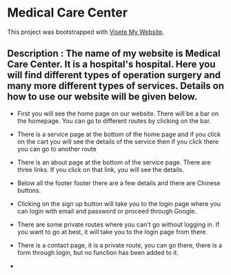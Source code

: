 #  Medical Care Center

This project was bootstrapped with [Visete My Website](https://medical-care-center.web.app/).

## Description : The name of my website is Medical Care Center. It is a hospital's hospital. Here you will find different types of operation surgery and many more different types of services. Details on how to use our website will be given below.


+  First you will see the home page on our website. There will be a bar on the homepage. You can go to different routes by clicking on the bar.

+  There is a service page at the bottom of the home page and if you click on the cart you will see the details of the service then if you click there you can go to another route

+  There is an about page at the bottom of the service page. There are three links. If you click on that link, you will see the details.

+  Below all the footer footer there are a few details and there are Chinese buttons.

+  Clicking on the sign up button will take you to the login page where you can login with email and password or proceed through Google. 

+  There are some private routes where you can't go without logging in. If you want to go at best, it will take you to the login page from there.

+ There is a contact page, it is a private route, you can go there, there is a form through login, but no function has been added to it.

+  

